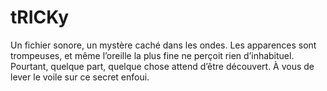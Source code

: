 # tRICKy

Un fichier sonore, un mystère caché dans les ondes. Les apparences sont trompeuses, et même l’oreille la plus fine ne perçoit rien d’inhabituel. Pourtant, quelque part, quelque chose attend d’être découvert. À vous de lever le voile sur ce secret enfoui.